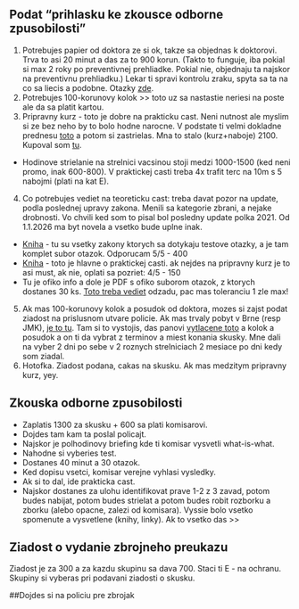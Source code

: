 ## Podat “prihlasku ke zkousce odborne zpusobilosti”
1. Potrebujes papier od doktora ze si ok, takze sa objednas k doktorovi. Trva to asi 20 minut a das za to 900 korun. (Takto to funguje, iba pokial si max 2 roky po preventivnej prehliadke. Pokial nie, objednaju ta najskor na preventivnu prehliadku.) Lekar ti spravi kontrolu zraku, spyta sa ta na co sa liecis a podobne. Otazky [zde](https://www.mojeambulance.cz/online-objednavka/3d/).
2. Potrebujes 100-korunovy kolok >> toto uz sa nastastie neriesi na poste ale da sa platit kartou.
3. Pripravny kurz - toto je dobre na prakticku cast. Neni nutnost ale myslim si ze bez neho by to bolo hodne narocne. V podstate ti velmi dokladne prednesu [toto](https://www.youtube.com/watch?v=Mtyq4IyeE5A) a potom si zastrielas. Mna to stalo (kurz+naboje) 2100. Kupoval som [tu](https://www.triggerservice.cz/cenik/).
  - Hodinove strielanie na strelnici vacsinou stoji medzi 1000-1500 (ked neni promo, inak 600-800). V praktickej casti treba 4x trafit terc na 10m s 5 nabojmi (plati na kat E).
4. Co potrebujes vediet na teoreticku cast: treba davat pozor na update, podla poslednej upravy zakona. Menili sa kategorie zbrani, a nejake drobnosti. Vo chvili ked som to pisal bol posledny update polka 2021. Od 1.1.2026 ma byt novela a vsetko bude uplne inak.
  - [Kniha](https://www.knihydobrovsky.cz/kniha/zbrojni-prukaz-7-aktualizovane-vydani-k-1-9-2021-389869470) - tu su vsetky zakony ktorych sa dotykaju testove otazky, a je tam komplet subor otazok. Odporucam 5/5 - 400
  - [Kniha](https://knihy.heureka.cz/manipulace-se-zbrani-jan-komenda/#prehled/) - toto je hlavne o praktickej casti. ak nejdes na pripravny kurz je to asi must, ak nie, oplati sa pozriet: 4/5 - 150
  - Tu je ofiko info a dole je PDF s ofiko suborom otazok, z ktorych dostanes 30 ks. [Toto treba vediet](https://www.mvcr.cz/clanek/zkousky-odborne-zpusobilosti.aspx) odzadu, pac mas toleranciu 1 zle max!
5. Ak mas 100-korunovy kolok a posudok od doktora, mozes si zajst podat ziadost na prislusnom utvare policie. Ak mas trvaly pobyt v Brne (resp JMK), [je to tu](https://www.google.com/maps/place/Policie+%C4%8CR+-+Odd%C4%9Blen%C3%AD+slu%C5%BEby+pro+zbran%C4%9B+a+bezpe%C4%8Dnostn%C3%AD+materi%C3%A1l/@49.1989655,16.6165839,21z/data=!4m5!3m4!1s0x4712951bbeef6b75:0xfefffcbc68beca98!8m2!3d49.1989655!4d16.6167207). Tam si to vystojis, das panovi [vytlacene toto](https://www.mvcr.cz/soubor/prihlaska-ke-zkousce-odborne-zpusobilosti-a-vyhodnoceni-zkousky-odborne-zpusobilosti-zadatele-o-vydani-zbrojniho-prukazu-priloha-c-3-vyhlasky-pdf.aspx) a kolok a posudok a on ti da vybrat z terminov a miest konania skusky. Mne dali na vyber 2 dni po sebe v 2 roznych strelniciach 2 mesiace po dni kedy som ziadal.
6. Hotofka. Ziadost podana, cakas na skusku. Ak mas medzitym pripravny kurz, yey.

## Zkouska odborne zpusobilosti
- Zaplatis 1300 za skusku + 600 sa plati komisarovi.
- Dojdes tam kam ta poslal policajt.
- Najskor je polhodinovy briefing kde ti komisar vysvetli what-is-what.
- Nahodne si vyberies test.
- Dostanes 40 minut a 30 otazok.
- Ked dopisu vsetci, komisar verejne vyhlasi vysledky.
- Ak si to dal, ide prakticka cast.
- Najskor dostanes za ulohu identifikovat prave 1-2 z 3 zavad, potom budes nabijat, potom budes strielat a potom budes robit rozborku a zborku (alebo opacne, zalezi od komisara). Vyssie bolo vsetko spomenute a vysvetlene (knihy, linky).
Ak to vsetko das >>

## Ziadost o vydanie zbrojneho preukazu
Ziadost je za 300 a za kazdu skupinu sa dava 700. Staci ti E - na ochranu. Skupiny si vyberas pri podavani ziadosti o skusku.

##Dojdes si na policiu pre zbrojak
